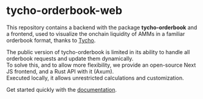 
# tycho-orderbook-web

This repository contains a backend with the package **tycho-orderbook** and a frontend, used to visualize the onchain liquidity of AMMs in a familiar orderbook format, thanks to [Tycho](https://docs.propellerheads.xyz/tycho).  

The public version of tycho-orderbook is limited in its ability to handle all orderbook requests and update them dynamically.  
To solve this, and to allow more flexibility, we provide an open-source Next JS frontend, and a Rust API with it (Axum).  
Executed locally, it allows unrestricted calculations and customization.  

Get started quickly with the [documentation](https://tycho-orderbook.gitbook.io/docs).  